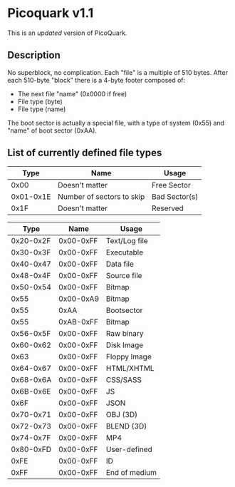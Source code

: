 # Picoquark v1.1

This is an *updated* version of PicoQuark.

## Description

No superblock, no complication. Each "file" is a multiple of 510 bytes. After each 510-byte "block" there is a 4-byte footer composed of:
  - The next file "name" (0x0000 if free)
  - File type (byte)
  - File type (name)

The boot sector is actually a special file, with a type of system (0x55) and "name" of boot sector (0xAA).

## List of currently defined file types

| Type      | Name                      | Usage         |
|-----------|---------------------------|---------------|
| 0x00      | Doesn't matter            | Free Sector   |
| 0x01-0x1E | Number of sectors to skip | Bad Sector(s) |
| 0x1F      | Doesn't matter            | Reserved      |

| Type      | Name      | Usage         |
|-----------|-----------|---------------|
| 0x20-0x2F | 0x00-0xFF | Text/Log file |
| 0x30-0x3F | 0x00-0xFF | Executable    |
| 0x40-0x47 | 0x00-0xFF | Data file     |
| 0x48-0x4F | 0x00-0xFF | Source file   |
| 0x50-0x54 | 0x00-0xFF | Bitmap        |
| 0x55      | 0x00-0xA9 | Bitmap        |
| 0x55      | 0xAA      | Bootsector    |
| 0x55      | 0xAB-0xFF | Bitmap        |
| 0x56-0x5F | 0x00-0xFF | Raw binary    |
| 0x60-0x62 | 0x00-0xFF | Disk Image    |
| 0x63      | 0x00-0xFF | Floppy Image  |
| 0x64-0x67 | 0x00-0xFF | HTML/XHTML    |
| 0x68-0x6A | 0x00-0xFF | CSS/SASS      |
| 0x6B-0x6E | 0x00-0xFF | JS            |
| 0x6F      | 0x00-0xFF | JSON          |
| 0x70-0x71 | 0x00-0xFF | OBJ (3D)      |
| 0x72-0x73 | 0x00-0xFF | BLEND (3D)    |
| 0x74-0x7F | 0x00-0xFF | MP4           |
| 0x80-0xFD | 0x00-0xFF | User-defined  |
| 0xFE      | 0x00-0xFF | ID            |
| 0xFF      | 0x00-0xFF | End of medium |
